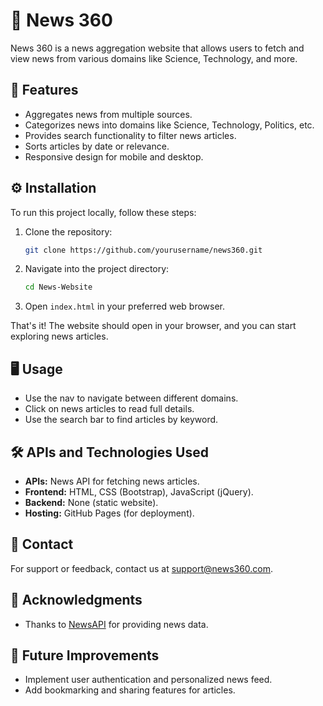 # 📰 News 360

News 360 is a news aggregation website that allows users to fetch and view news from various domains like Science, Technology, and more.

## 🚀 Features

- Aggregates news from multiple sources.
- Categorizes news into domains like Science, Technology, Politics, etc.
- Provides search functionality to filter news articles.
- Sorts articles by date or relevance.
- Responsive design for mobile and desktop.

## ⚙️ Installation

To run this project locally, follow these steps:

1. Clone the repository:
   ```sh
   git clone https://github.com/yourusername/news360.git
   ```
   
2. Navigate into the project directory:
   ```sh
   cd News-Website
   ```

3. Open `index.html` in your preferred web browser.

That's it! The website should open in your browser, and you can start exploring news articles.

## 🖥️ Usage

- Use the nav to navigate between different domains.
- Click on news articles to read full details.
- Use the search bar to find articles by keyword.

## 🛠️ APIs and Technologies Used

- **APIs:** News API for fetching news articles.
- **Frontend:** HTML, CSS (Bootstrap), JavaScript (jQuery).
- **Backend:** None (static website).
- **Hosting:** GitHub Pages (for deployment).

## 📧 Contact

For support or feedback, contact us at [support@news360.com](mailto:support@news360.com).

## 🙏 Acknowledgments

- Thanks to [NewsAPI](https://newsapi.org) for providing news data.

## 🔮 Future Improvements

- Implement user authentication and personalized news feed.
- Add bookmarking and sharing features for articles.
